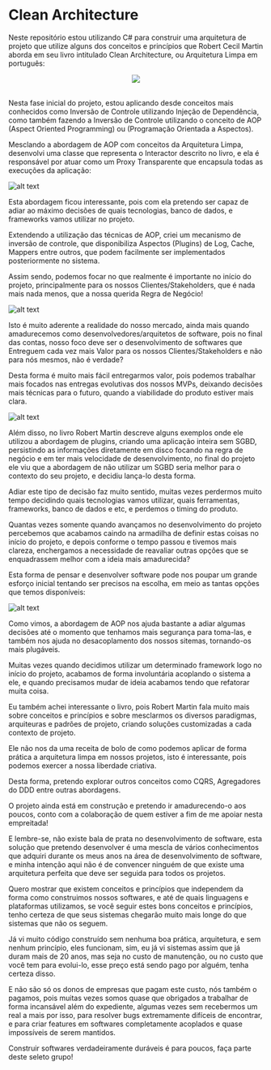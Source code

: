 # Clean Architecture

Neste repositório estou utilizando C# para construir uma arquitetura de projeto que utilize alguns dos conceitos e princípios que Robert Cecil Martin aborda em seu livro intitulado Clean Architecture, ou Arquitetura Limpa em português:

<div style="text-align:center"><img src="https://m.media-amazon.com/images/I/411csr6Nn0L.jpg" /></div>
<br />
<p>
Nesta fase inicial do projeto, estou aplicando desde conceitos mais conhecidos como Inversão de Controle utilizando Injeção de Dependência, como também fazendo a Inversão de Controle utilizando o conceito de AOP (Aspect Oriented Programming) ou (Programação Orientada a Aspectos).
</p>

Mesclando a abordagem de AOP com conceitos da Arquitetura Limpa, desenvolvi uma classe que representa o Interactor descrito no livro, e ela é responsável por atuar como um Proxy Transparente que encapsula todas as execuções da aplicação:

![alt text](https://res.cloudinary.com/practicaldev/image/fetch/s--G_FNRMwu--/c_imagga_scale,f_auto,fl_progressive,h_720,q_auto,w_1280/https://dev-to-uploads.s3.amazonaws.com/uploads/articles/00zocjrfniog06hsbwnr.jpeg)

Esta abordagem ficou interessante, pois com ela pretendo ser capaz de adiar ao máximo decisões de quais tecnologias, banco de dados, e frameworks vamos utilizar no projeto.

Extendendo a utilização das técnicas de AOP, criei um mecanismo de inversão de controle, que disponibiliza Aspectos (Plugins) de Log, Cache, Mappers entre outros, que podem facilmente ser implementados posteriormente no sistema.

Assim sendo, podemos focar no que realmente é importante no início do projeto, principalmente para os nossos Clientes/Stakeholders, que é nada mais nada menos, que a nossa querida Regra de Negócio!

![alt text](https://lh3.googleusercontent.com/proxy/4A7Ov_CuEfy4dMdc03h4dM--nTlXnUhLHBMYhdfR4myqL8VGVQ3bORVj8a6mEaCWiP3c6I8hXK6D2nCfok3ezUAJkIowe6_jP74KVPR-apdRVp949N5g9CI)

Isto é muito aderente a realidade do nosso mercado, ainda mais quando amadurecemos como desenvolvedores/arquitetos de software, pois no final das contas, nosso foco deve ser o desenvolvimento de softwares que Entreguem cada vez mais Valor para os nossos Clientes/Stakeholders e não para nós mesmos, não é verdade?

Desta forma é muito mais fácil entregarmos valor, pois podemos trabalhar mais focados nas entregas evolutivas dos nossos MVPs, deixando decisões mais técnicas para o futuro, quando a viabilidade do produto estiver mais clara.

![alt text](https://blog.jovensprotagonistas.com/wp-content/uploads/2021/04/mvp-minimo-produto-viavel.jpg)

Além disso, no livro Robert Martin descreve alguns exemplos onde ele utilizou a abordagem de plugins, criando uma aplicação inteira sem SGBD, persistindo as informações diretamente em disco focando na regra de negócio e em ter mais velocidade de desenvolvimento, no final do projeto ele viu que a abordagem de não utilizar um SGBD seria melhor para o contexto do seu projeto, e decidiu lança-lo desta forma.

Adiar este tipo de decisão faz muito sentido, muitas vezes perdermos muito tempo decidindo quais tecnologias vamos utilizar, quais ferramentas, frameworks, banco de dados e etc, e perdemos o timing do produto.

Quantas vezes somente quando avançamos no desenvolvimento do projeto percebemos que acabamos caindo na armadilha de definir estas coisas no início do projeto, e depois conforme o tempo passou e tivemos mais clareza, enchergamos a necessidade de reavaliar outras opções que se enquadrassem melhor com a ideia mais amadurecida?

Esta forma de pensar e desenvolver software pode nos poupar um grande esforço inicial tentando ser precisos na escolha, em meio as tantas opções que temos disponíveis:

![alt text](https://www.davrous.com/wp-content/uploads/2018/12/screen001_thumb.jpg)

Como vimos, a abordagem de AOP nos ajuda bastante a adiar algumas decisões até o momento que tenhamos mais segurança para toma-las, e também nos ajuda no desacoplamento dos nossos sitemas, tornando-os mais plugáveis.

Muitas vezes quando decidimos utilizar um determinado framework logo no início do projeto, acabamos de forma involuntária acoplando o sistema a ele, e quando precisamos mudar de ideia acabamos tendo que refatorar muita coisa.

Eu também achei interessante o livro, pois Robert Martin fala muito mais sobre conceitos e princípios e sobre mesclarmos os diversos paradigmas, arquiteuras e padrões de projeto, criando soluções customizadas a cada contexto de projeto.

Ele não nos da uma receita de bolo de como podemos aplicar de forma prática a arquitetura limpa em nossos projetos, isto é interessante, pois podemos exercer a nossa liberdade criativa.

Desta forma, pretendo explorar outros conceitos como CQRS, Agregadores do DDD entre outras abordagens.

O projeto ainda está em construção e pretendo ir amadurecendo-o aos poucos, conto com a colaboração de quem estiver a fim de me apoiar nesta empreitada!

E lembre-se, não existe bala de prata no desenvolvimento de software, esta solução que pretendo desenvolver é uma mescla de vários conhecimentos que adquiri durante os meus anos na área de desenvolvimento de software, e minha intenção aqui não é de convencer ninguém de que existe uma arquitetura perfeita que deve ser seguida para todos os projetos.

Quero mostrar que existem conceitos e princípios que independem da forma como construimos nossos softwares, e até de quais linguagens e plataformas utilizamos, se você seguir estes bons conceitos e princípios, tenho certeza de que seus sistemas chegarão muito mais longe do que sistemas que não os seguem.

Já vi muito código construído sem nenhuma boa prática, arquitetura, e sem nenhum princípio, eles funcionam, sim, eu já vi sistemas assim que já duram mais de 20 anos, mas seja no custo de manutenção, ou no custo que você tem para evolui-lo, esse preço está sendo pago por alguém, tenha certeza disso.

E não são só os donos de empresas que pagam este custo, nós também o pagamos, pois muitas vezes somos quase que obrigados a trabalhar de forma incansável além do expediente, algumas vezes sem recebermos um real a mais por isso, para resolver bugs extremamente difíceis de encontrar, e para criar features em softwares completamente acoplados e quase impossíveis de serem mantidos.

Construir softwares verdadeiramente duráveis é para poucos, faça parte deste seleto grupo!
